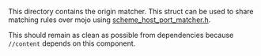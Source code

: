 This directory contains the origin matcher. This struct can be used to share matching rules over mojo
using [scheme_host_port_matcher.h](../../net/base/scheme_host_port_matcher.h).

This should remain as clean as possible from dependencies because
`//content` depends on this component.